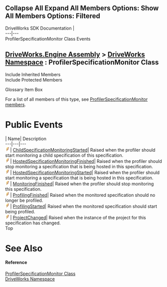 Collapse All Expand All Members Options: Show All  Members Options: Filtered   
---  
DriveWorks SDK Documentation  |   
---|---  
ProfilerSpecificationMonitor Class Events   
  
[DriveWorks.Engine Assembly](topic2156.md) > [DriveWorks Namespace](topic2159.md) : ProfilerSpecificationMonitor Class  
---  
  
Include Inherited Members    
Include Protected Members    


Glossary Item Box

For a list of all members of this type, see [ProfilerSpecificationMonitor members](topic3839.md).

# Public Events

| Name| Description  
---|---|---  
![Public Event](dotnetimages/publicEvent.gif)| [ChildSpecificationMonitoringStarted](topic3852.md)| Raised when the profiler should start monitoring a child specification of this specification.   
![Public Event](dotnetimages/publicEvent.gif)| [HostedSpecificationMonitoringFinished](topic3853.md)| Raised when the profiler should stop monitoring a specification that is being hosted in this specification.   
![Public Event](dotnetimages/publicEvent.gif)| [HostedSpecificationMonitoringStarted](topic3854.md)| Raised when the profiler should start monitoring a specification that is being hosted in this specification.   
![Public Event](dotnetimages/publicEvent.gif)| [MonitoringFinished](topic3855.md)| Raised when the profiler should stop monitoring this specification.   
![Public Event](dotnetimages/publicEvent.gif)| [ProfilingFinished](topic3856.md)| Raised when the monitored specification should no longer be profiled.   
![Public Event](dotnetimages/publicEvent.gif)| [ProfilingStarted](topic3857.md)| Raised when the monitored specification should start being profiled.   
![Public Event](dotnetimages/publicEvent.gif)| [ProjectChanged](topic3858.md)| Raised when the instance of the project for this specification has changed.   
Top

# See Also

#### Reference

[ProfilerSpecificationMonitor Class](topic3838.md)   
[DriveWorks Namespace](topic2159.md)


